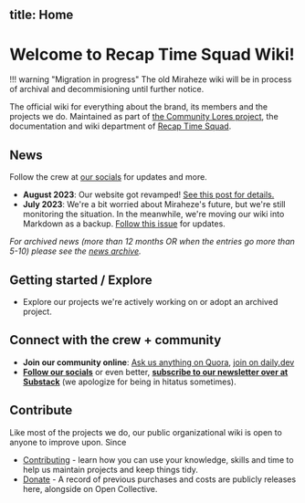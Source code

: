 title: Home
---

# Welcome to Recap Time Squad Wiki!

!!! warning "Migration in progress"
    The old Miraheze wiki will be in process of archival and decommisioning until further notice.

The official wiki for everything about the brand, its members and the projects we do. Maintained as part
of [the Community Lores project][project-meta], the documentation and wiki department of [Recap Time Squad][org].

[project-meta]: ./projects/lorebooks.wiki.md
[org]: ./organization/index.md

## News

Follow the crew at [our socials](/community/socials) for updates and more.

* **August 2023**: Our website got revamped! [See this post for details.](https://recaptime.eu.org/2023/08/10/hello-world/)
* **July 2023**: We're a bit worried about Miraheze's future, but we're still monitoring the situation. In the meanwhile, we're moving our wiki into Markdown as a backup. [Follow this issue](https://mau.dev/RecapTime/squad/issue-tracker/-/issues/7) for updates.

_For archived news (more than 12 months OR when the entries go more than 5-10) please see the [news archive](./community/news-archive.md)._

## Getting started / Explore

* Explore our projects we're actively working on or adopt an archived project.

## Connect with the crew + community

* **Join our community online**: [Ask us anything on Quora](https://recaptimedev.quora.com), [join on daily.dev](https://app.daily.dev/squads/recaptime-dev/kiKN6re-vP9r0fSdKdffsyJ2gYhcA2MAwBp8Xx62srI)
* [**Follow our socials**](./community/socials.md) or even better, [**subscribe to our newsletter over at Substack**](https://recaptime.substack.com) (we apologize for being in hitatus sometimes).

## Contribute

Like most of the projects we do, our public organizational wiki is open to anyone to improve upon. Since

* [Contributing](./contribute/index.md) - learn how you can use your knowledge, skills and time to help us maintain
projects and keep things tidy.
* [Donate](./community/donate.md) - A record of previous purchases and costs are publicly releases here,
alongside on Open Collective.

<!--stackedit_data:
eyJwcm9wZXJ0aWVzIjoiZXh0ZW5zaW9uczpcbiAgcHJlc2V0Oi
BnZm1cbiAgZW1vamk6XG4gICAgc2hvcnRjdXRzOiB0cnVlXG4i
LCJoaXN0b3J5IjpbLTc5MDAwNTI3OF19
-->